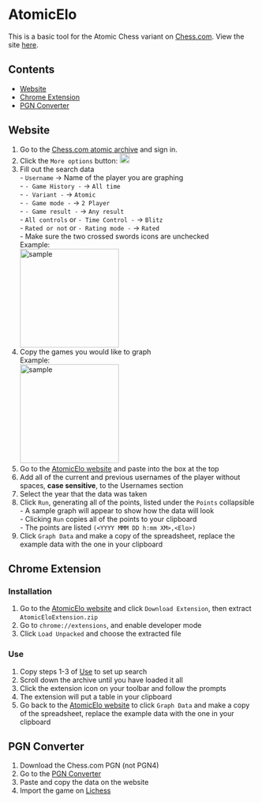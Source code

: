 # AtomicElo
This is a basic tool for the Atomic Chess variant on [Chess.com](https://Chess.com). View the site [here](https://camelpilot33.github.io/AtomicElo/).
## Contents
 - [Website](https://github.com/Camelpilot33/AtomicElo#website)
 - [Chrome Extension](https://github.com/Camelpilot33/AtomicElo#chrome-extension)
 - [PGN Converter](https://github.com/Camelpilot33/AtomicElo#pgn-converter)
## Website
<ol>
<li>Go to the <a href="https://www.chess.com/variants/atomic/archive">Chess.com atomic archive</a> and sign in.</li>
<li>Click the <code>More options</code> button: <img src="https://i.imgur.com/etKRiRJ.png" alt="sample" width="20px"></li>
<li>Fill out the search data</li>
	 - <code>Username</code> → Name of the player you are graphing<br>
	 - <code>- Game History -</code> → <code>All time</code><br>
	 - <code>- Variant -</code> → <code>Atomic</code><br>
	 - <code>- Game mode -</code> → <code>2 Player</code><br>
	 - <code>- Game result -</code> → <code>Any result</code><br>
	 - <code>All controls</code> or <code>- Time Control -</code> → <code>Blitz</code><br>
	 - <code>Rated or not</code> or <code>- Rating mode -</code> → <code>Rated</code><br>
	 - Make sure the two crossed swords icons are unchecked<br>
Example:<br>
<img src="https://i.imgur.com/9yPzaNx.png" alt="sample" width="200px">
<li>Copy the games you would like to graph<br>
Example:<br><img src="https://i.imgur.com/PxbIMdc.png" alt="sample" width="200px">
</li>
<li>Go to the <a href="https://camelpilot33.github.io/AtomicElo/">AtomicElo website</a> and paste into the box at the top</li>
<li>Add all of the current and previous usernames of the player without spaces, <b>case sensitive</b>, to the Usernames section</li>
<li>Select the year that the data was taken</li>
<li>Click <code>Run</code>, generating all of the points, listed under the <code>Points</code> collapsible</li>
	 - A sample graph will appear to show how the data will look<br>
	 - Clicking <code>Run</code> copies all of the points to your clipboard<br>
	 - The points are listed <code>(&lt;YYYY MMM DD h:mm XM&gt;,&lt;Elo&gt;)</code>
<li>Click <code>Graph Data</code> and make a copy of the spreadsheet, replace the example data with the one in your clipboard</li>
</ol>
<h2>Chrome Extension</h2>
<h3>Installation</h3>
<ol>
	<li>Go to the <a href="https://camelpilot33.github.io/AtomicElo/">AtomicElo website</a> and click <code>Download Extension</code>, then extract <code>AtomicEloExtension.zip</code></li>
	<li>Go to <code>chrome://extensions</code>, and enable developer mode</li>
	<li>Click <code>Load Unpacked</code> and choose the extracted file</li>
</ol>
<h3>Use</h3>
<ol>
	<li>Copy steps 1-3 of <a href="https://github.com/Camelpilot33/AtomicElo#use">Use</a> to set up search</li>
	<li>Scroll down the archive until you have loaded it all</li>
	<li>Click the extension icon on your toolbar and follow the prompts</li>
	<li>The extension will put a table in your clipboard</li>
	<li>Go back to the <a href="https://camelpilot33.github.io/AtomicElo/">AtomicElo website</a> to click <code>Graph Data</code> and make a copy of the spreadsheet, replace the example data with the one in your clipboard</li>
</ol>
<h2>PGN Converter</h2>
<ol>
	<li>Download the Chess.com PGN (not PGN4)</li>
	<li>Go to the <a href="https://camelpilot33.github.io/AtomicElo/PGNConverter/">PGN Converter</a></li>
	<li>Paste and copy the data on the website</li>
	<li>Import the game on <a href="https://lichess.org/paste">Lichess</a></li>
</ol>
